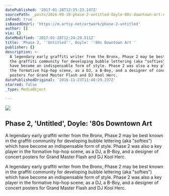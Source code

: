 ```yaml
---
datePublished: '2017-01-28T12:25:23.147Z'
sourcePath: _posts/2016-09-18-phase-2-untitled-doyle-80s-downtown-art-or-artsy.md
inFeed: true
isBasedOnUrl: 'https://m.artsy.net/artwork/phase-2-untitled'
author: []
via: {}
dateModified: '2017-01-28T12:24:29.511Z'
title: 'Phase 2, ''Untitled'', Doyle: ''80s Downtown Art '
publisher: {}
description: >-
  A legendary early graffiti writer from the Bronx, Phase 2 may be best known in
  the graffiti community for developing bubble lettering (aka "softies") which
  have become an indispensable form of style. Phase 2 was also a key player in
  the formative hip-hop scene, as a DJ, a B-Boy, and a designer of concert
  posters for Grand Master Flash and DJ Kool Herc.
datePublishedOriginal: '2016-11-23T11:40:29.237Z'
starred: false
_type: MediaObject

---
```

<article style=""><img src="https://imgflo.herokuapp.com/graph/2b2431f8e7ba7b0/d8f7632b2de8fbe502fdb1d9df977a8a/croprotate.jpg?cropheight=2922&amp;cropwidth=3782&amp;degrees=0&amp;input=https%3A%2F%2Fd32dm0rphc51dk.cloudfront.net%2Fxofwdm0aV1IAb-om1oSc_Q%2Fnormalized.jpg&amp;x=0&amp;y=0" /><h1>Phase 2, 'Untitled', Doyle: '80s Downtown Art </h1><p>A legendary early graffiti writer from the Bronx, Phase 2 may be best known in the graffiti community for developing bubble lettering (aka "softies") which have become an indispensable form of style. Phase 2 was also a key player in the formative hip-hop scene, as a DJ, a B-Boy, and a designer of concert posters for Grand Master Flash and DJ Kool Herc.</p></article>

A legendary early graffiti writer from the Bronx, Phase 2 may be best known in the graffiti community for developing bubble lettering (aka "softies") which have become an indispensable form of style. Phase 2 was also a key player in the formative hip-hop scene, as a DJ, a B-Boy, and a designer of concert posters for Grand Master Flash and DJ Kool Herc.